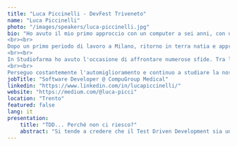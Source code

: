 ```yaml
---
title: "Luca Piccinelli - DevFest Triveneto"
name: "Luca Piccinelli"
photo: "/images/speakers/luca-piccinelli.jpg"
bio: "Ho avuto il mio primo approccio con un computer a sei anni, con un Olivetti a fosfori verdi e una console MS-DOS. Scopro però la programmazione, quella vera, solo all'università e la semplice curiosità si trasforma in amore a prima vista.
<br><br>
Dopo un primo periodo di lavoro a Milano, ritorno in terra natia e approdo in Studiofarma in Valle Camonica nel settembre del 2010, per non andarmene più.
<br><br>
In Studiofarma ho avuto l'occasione di affrontare numerose sfide. Tra le più significative il tentativo di modernizzazione dello sviluppo in COBOL.
<br><br>
Perseguo costantemente l'automiglioramento e continuo a studiare la nostra disciplina con grande passione, concentrandomi su aspetti fondamentali come tecniche, metodologie e basi dell'informatica piuttosto che framework o linguaggi di tendenza."
jobTitle: "Software Developer @ CompuGroup Medical"
linkedin: "https://www.linkedin.com/in/lucapiccinelli/"
website: "https://medium.com/@luca-picci"
location: "Trento"
featured: false
lang: it
presentation:
    title: "TDD... Perché non ci riesco?"
    abstract: "Si tende a credere che il Test Driven Development sia una forma d’investimento, il cui costo darà i frutti a distanza di tempo. Siamo essere pigri, e il lungo termine è una cosa noiosa. Necessitiamo di strumenti che paghino subito, per assecondare la nostra natura. In verità, TDD è proprio uno di questi, ma non basta scrivere i test prima del codice. Dobbiamo accompagnarlo ad altre tecniche e cambiare metodo di analisi. In questo talk vedremo come."
---
```

